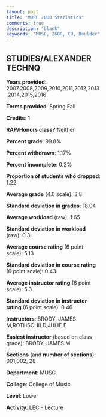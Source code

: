 ```yaml
---
layout: post
title: "MUSC 2608 Statistics"
comments: true
description: "blank"
keywords: "MUSC, 2608, CU, Boulder"
--- 
```

<head>
<script src="https://ajax.googleapis.com/ajax/libs/jquery/2.1.3/jquery.min.js"></script>
<script src="https://dl.dropboxusercontent.com/s/pc42nxpaw1ea4o9/highcharts.js?dl=0"></script>
<!-- <script src="../assets/js/highcharts.js"></script> -->
<style type="text/css">@font-face {
	font-family: "Bebas Neue";
	src: url(https://www.filehosting.org/file/details/544349/BebasNeue%20Regular.otf) format("opentype");
	}
	h1.Bebas { 
		font-family: "Bebas Neue", Verdana, Tahoma;
	}
</style>
</head>
<body>
	<div id="container" style="float: right; width: 45%; height: 88%; margin-left: 2.5%; margin-right: 2.5%;"></div>
	<script language="JavaScript">
		$(document).ready(function() {
		var chart = {type: 'column'};
		var title = {text: 'Grade Distribution'};
		var xAxis = {categories: ['A','B','C','D','F'],crosshair: true};
		var yAxis = {min: 0,title: {text: 'Percentage'}};
		var tooltip = {headerFormat: '<center><b><span style="font-size:20px">{point.key}</span></b></center>',
		               pointFormat: '<td style="padding:0"><b>{point.y:.1f}%</b></td>',
		               footerFormat: '</table>',shared: true,useHTML: true};
		var plotOptions = {column: {pointPadding: 0.0,borderWidth: 0}};  
		var credits = {enabled: false};var series= [{name: 'Percent',data: [90.43,7.72,0.0,0.0,1.85,]}];
		var json = {};
		json.chart = chart;
		json.title = title;
		json.tooltip = tooltip;
		json.xAxis = xAxis;
		json.yAxis = yAxis;  
		json.series = series;
		json.plotOptions = plotOptions;  
		json.credits = credits;
		$('#container').highcharts(json);
	});
	</script>
</body>
			   
## STUDIES/ALEXANDER TECHNQ

**Years provided**: 2007,2008,2009,2010,2011,2012,2013,2014,2015,2016

**Terms provided**: Spring,Fall

**Credits**: 1

**RAP/Honors class?** Neither

**Percent grade**: 99.8%

**Percent withdrawn**: 1.17%

**Percent incomplete**: 0.2%

**Proportion of students who dropped**: 1.22

**Average grade** (4.0 scale): 3.8

**Standard deviation in grades**: 18.04

**Average workload** (raw): 1.65

**Standard deviation in workload** (raw): 0.3

**Average course rating** (6 point scale): 5.13

**Standard deviation in course rating** (6 point scale): 0.43

**Average instructor rating** (6 point scale): 5.3

**Standard deviation in instructor rating** (6 point scale): 0.46

**Instructors**: BRODY, JAMES M,ROTHSCHILD,JULIE E

**Easiest instructor** (based on class grade): BRODY, JAMES M

**Sections** (and **number of sections**): 001,002, 28

**Department**: MUSC

**College**: College of Music

**Level**: Lower

**Activity**: LEC - Lecture